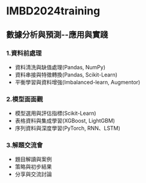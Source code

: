 # IMBD2024training
## 數據分析與預測--應用與實踐
### 1.資料前處理
- 資料清洗與缺值處理(Pandas, NumPy)
- 資料串接與特徵轉換(Pandas, Scikit-Learn)
- 平衡學習與資料增強(Imbalanced-learn, Augmentor) 
### 2.模型面面觀
- 模型選用與評估指標(Scikit-Learn)
- 表格資料與集成學習(XGBoost, LightGBM)
- 序列資料與深度學習(PyTorch, RNN、LSTM) 
### 3.解題交流會
- 題目解讀與案例
- 策略與初步結果
- 分享與交流討論